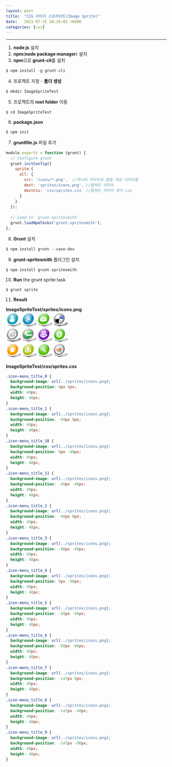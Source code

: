 ```yaml
---
layout: post
title:  "CSS 이미지 스프라이트(Image Sprite)"
date:   2021-07-31 16:26:02 +0900
categories: [css]
---
```


---


1. **node js** 설치
2. **npm**(**node package manager**) 설치
3. **npm**으로 **grunt-cli**를 설치
```js
$ npm install -g grunt-cli
```
4. 프로젝트 지정 - **폴더 생성**
```js
$ mkdir ImageSpriteTest
```
5. 프로젝트의 **root folder** 이동
```js
$ cd ImageSpriteTest
```
6. **package.json** 
```js
$ npm init
```
7. **gruntfile.js** 파일 추가
```js
module.exports = function (grunt) {
  // Configure grunt
  grunt.initConfig({
    sprite:{
      all: {
        src: 'icons/*.png',  //하나의 이미지로 합칠 대상 이미지들  
        dest: 'sprites/icons.png', //합쳐진 이미지 
        destCss: 'css/sprites.css' //합쳐진 이미지 위치 css
      }
    }
  });

  // Load in `grunt-spritesmith`
  grunt.loadNpmTasks('grunt-spritesmith');
};
```
8. **Grunt** 설치
```js
$ npm install grunt --save-dev
```
9. **grunt-spritesmith** 플러그인 설치
```js
$ npm install grunt-spritesmith
```
10. **Run** the grunt sprite task
```js
$ grunt sprite
```
11. **Result**

**ImageSpriteTest/sprites/icons.png**   
![SpriteImage](/static/img/posts/2021/20210730_icons.png)

**ImageSpriteTest/css/sprites.css**    
```css
.icon-menu_title_0 {
  background-image: url(../sprites/icons.png);
  background-position: 0px 0px;
  width: 49px;
  height: 48px;
}
.icon-menu_title_1 {
  background-image: url(../sprites/icons.png);
  background-position: -49px 0px;
  width: 49px;
  height: 48px;
}
.icon-menu_title_10 {
  background-image: url(../sprites/icons.png);
  background-position: 0px -48px;
  width: 49px;
  height: 48px;
}
.icon-menu_title_11 {
  background-image: url(../sprites/icons.png);
  background-position: -49px -48px;
  width: 49px;
  height: 48px;
}
.icon-menu_title_2 {
  background-image: url(../sprites/icons.png);
  background-position: -98px 0px;
  width: 49px;
  height: 48px;
}
.icon-menu_title_3 {
  background-image: url(../sprites/icons.png);
  background-position: -98px -48px;
  width: 49px;
  height: 48px;
}
.icon-menu_title_4 {
  background-image: url(../sprites/icons.png);
  background-position: 0px -96px;
  width: 49px;
  height: 48px;
}
.icon-menu_title_5 {
  background-image: url(../sprites/icons.png);
  background-position: -49px -96px;
  width: 49px;
  height: 48px;
}
.icon-menu_title_6 {
  background-image: url(../sprites/icons.png);
  background-position: -98px -96px;
  width: 49px;
  height: 48px;
}
.icon-menu_title_7 {
  background-image: url(../sprites/icons.png);
  background-position: -147px 0px;
  width: 49px;
  height: 48px;
}
.icon-menu_title_8 {
  background-image: url(../sprites/icons.png);
  background-position: -147px -48px;
  width: 49px;
  height: 48px;
}
.icon-menu_title_9 {
  background-image: url(../sprites/icons.png);
  background-position: -147px -96px;
  width: 49px;
  height: 48px;
}
```
